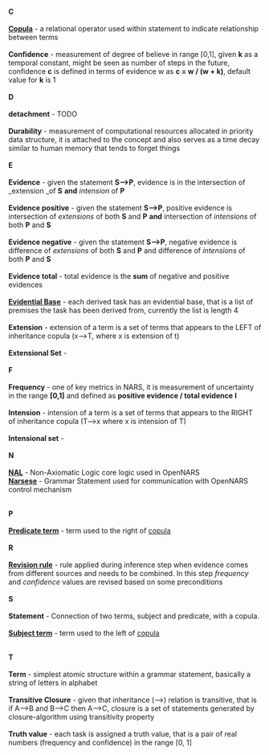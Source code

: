 **C**
<br/><br/>
**[Copula](https://github.com/opennars/opennars/wiki/Narsese-Grammar,-Language-of-OpenNARS)** - a relational operator used within statement to indicate relationship between terms
<br/><br/>
**Confidence** - measurement of degree of believe in range [0,1], given __k__  as a temporal constant, might be seen as number of steps in the future, confidence __c__ is defined in terms of evidence w as **__c = w / (w + k)__**, default value for __k__ is 1
<br/><br/>
**D**
<br/><br/>
**detachment** - TODO
<br/><br/>
**Durability** - measurement of computational resources allocated in priority data structure, it is attached to the concept and also serves as a time decay similar to human memory that tends to forget things
<br/><br/>
**E**
<br/><br/>
**Evidence** - given the statement **S-->P**, evidence is in the intersection of _extension _of **S** **and** _intension_ of **P**
<br/><br/>
**Evidence positive** - given the statement **S-->P**, positive evidence is intersection of _extensions_ of both **S** and **P** **and** intersection of _intensions_ of both **P** and **S**
<br/><br/>
**Evidence negative** - given the statement **S-->P**, negative evidence is difference of _extensions_ of both **S** and **P** and difference of _intensions_ of both **P** and **S**
<br/><br/>
**Evidence total** - total evidence is the **sum** of negative and positive evidences
<br/><br/>
**[Evidential Base](https://github.com/opennars/opennars/wiki/Revision-and-Choice-Rules)** - each derived task has an evidential base, that is a list of premises the task has been derived from, currently the list is length 4
<br/><br/>
**Extension** - extension of a term is a set of terms that appears to the LEFT of inheritance copula (x-->T, where x is extension of t)
<br/><br/>
**Extensional Set** - 
<br/><br/>
**F**
<br/><br/>
**Frequency** - one of key metrics in NARS, it is measurement of uncertainty in the range **[0,1]** and defined as __positive evidence / total evidence__
**I**
<br/><br/>
**Intension** - intension of a term is a set of terms that appears to the RIGHT of inheritance copula (T-->x where x is intension of T)
<br/><br/>
**Intensional set** - 
<br/><br/>
**N**
<br/><br/>
**[NAL](https://github.com/opennars/opennars/wiki/Non-Axiomatic-Logic-(NAL),-Logic-behind-OpenNARS)** - Non-Axiomatic Logic core logic used in OpenNARS <br />
**[Narsese](https://github.com/opennars/opennars/wiki/Narsese-Grammar,-Language-of-OpenNARS)** - Grammar Statement used for communication with OpenNARS control mechanism
<br /><br />

**P**
<br /><br/>
**[Predicate term](https://github.com/opennars/opennars/wiki/Narsese-Grammar,-Language-of-OpenNARS)** - term used to the right of [copula](https://github.com/opennars/opennars/wiki/Narsese-Grammar,-Language-of-OpenNARS)
<br /><br/>
**R**
<br /><br/>
**[Revision rule](https://github.com/opennars/opennars/wiki/Revision-and-Choice-Rules)** - rule applied during inference step when evidence comes from different sources and needs to be combined. In this step _frequency_ and _confidence_ values are revised based on some preconditions
<br /><br/>
**S**
<br /><br/>
**Statement** - Connection of two terms, subject and predicate, with a copula.
<br /><br/>
**[Subject term](https://github.com/opennars/opennars/wiki/Narsese-Grammar,-Language-of-OpenNARS)** - term used to the left of [copula](https://github.com/opennars/opennars/wiki/Narsese-Grammar,-Language-of-OpenNARS)
<br /><br/>


**T**
<br /><br/>
**Term** - simplest atomic structure within a grammar statement, basically a string of letters in alphabet
<br/><br/>
**Transitive Closure** - given that inheritance (-->) relation is transitive, that is if A-->B and B-->C then A-->C, closure is a set of statements generated by closure-algorithm using transitivity property  
<br/>
**Truth value** - each task is assigned a truth value, that is a pair of real numbers (frequency and confidence) in the range [0, 1]

